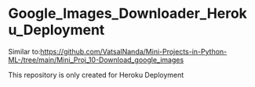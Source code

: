 # Google_Images_Downloader_Heroku_Deployment
Similar to:https://github.com/VatsalNanda/Mini-Projects-in-Python-ML-/tree/main/Mini_Proj_10-Download_google_images

This repository is only created for Heroku Deployment

